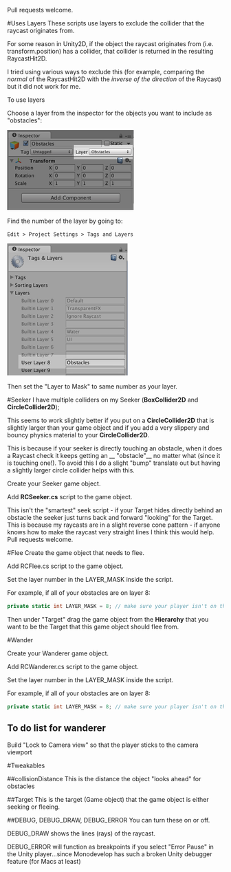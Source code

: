 Pull requests welcome.

#Uses Layers
These scripts use layers to exclude the collider that the raycast originates from.

For some reason in Unity2D, if the object the raycast originates from (i.e. transform.position) has a collider, that collider is returned in the resulting RaycastHit2D.

I tried using various ways to exclude this (for example, comparing the *normal* of the RaycastHit2D with the _inverse of the direction_ of the Raycast) but it did not work for me.

To use layers

Choose a layer from the inspector for the objects you want to include as "obstacles":

![Use the dropdown](https://raw.githubusercontent.com/nicolechung/Unity2D-Steering/master/images/inspector-layers.png)

Find the number of the layer by going to:
```
Edit > Project Settings > Tags and Layers
```
![Look at the number](https://raw.githubusercontent.com/nicolechung/Unity2D-Steering/master/images/layer-8.png)

Then set the "Layer to Mask" to same number as your layer.

#Seeker
I have multiple colliders on my Seeker (__BoxCollider2D__ and __CircleCollider2D__);

This seems to work slightly better if you put on a __CircleCollider2D__ that is slightly larger than your game object and if you add a very slippery and bouncy physics material to your __CircleCollider2D__. 

This is because if your seeker is directly touching an obstacle, when it does a Raycast check it keeps getting an __
"obstacle"__ no matter what (since it is touching one!). To avoid this I do a slight "bump" translate out but having a slightly larger circle collider helps with this.

Create your Seeker game object.

Add __RCSeeker.cs__ script to the game object.

This isn't the "smartest" seek script - if your Target hides directly behind an obstacle the seeker just turns back and forward "looking" for the Target. This is because my raycasts are in a slight reverse cone pattern - if anyone knows how to make the raycast very straight lines I think this would help. Pull requests welcome.

#Flee
Create the game object that needs to flee.

Add RCFlee.cs script to the game object.

Set the layer number in the LAYER_MASK inside the script. 

For example, if all of your obstacles are on layer 8:

```c#
private static int LAYER_MASK = 8; // make sure your player isn't on this list!
```

Then under "Target" drag the game object from the __Hierarchy__ that you want to be the Target that this game object should flee from.

#Wander

Create your Wanderer game object.

Add RCWanderer.cs script to the game object.

Set the layer number in the LAYER_MASK inside the script. 

For example, if all of your obstacles are on layer 8:

```c#
private static int LAYER_MASK = 8; // make sure your player isn't on this list!
```

## To do list for wanderer
Build "Lock to Camera view" so that the player sticks to the camera viewport

#Tweakables

##collisionDistance
This is the distance the object "looks ahead" for obstacles

##Target
This is the target (Game object) that the game object is either seeking or fleeing.

##DEBUG, DEBUG_DRAW, DEBUG_ERROR
You can turn these on or off.

DEBUG_DRAW shows the lines (rays) of the raycast.

DEBUG_ERROR will function as breakpoints if you select "Error Pause" in the Unity player...since Monodevelop has such a broken Unity debugger feature (for Macs at least)
